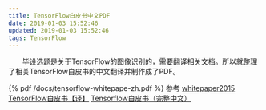 ```yaml
---
title: TensorFlow白皮书中文PDF
date: 2019-01-03 15:52:46
updated: 2019-01-03 15:52:46
tags: TensorFlow
---
```

　　毕设选题是关于TensorFlow的图像识别的，需要翻译相关文档。所以就整理了相关TensorFlow白皮书的中文翻译并制作成了PDF。
<!-- more --> 
{% pdf /docs/tensorflow-whitepape-zh.pdf %}
参考
[whitepaper2015](http://download.tensorflow.org/paper/whitepaper2015.pdf)
[TensorFlow白皮书【译】](https://yichihuang.github.io/2015/11/23/TensorFlowWhitePaper/)
[Tensorflow白皮书（完整中文）](http://www.studyai.com/article/680c2836)